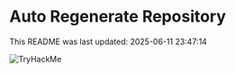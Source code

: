 # Auto Regenerate Repository

This README was last updated: 2025-06-11 23:47:14

 ![TryHackMe](https://tryhackme.com/badge/533634)